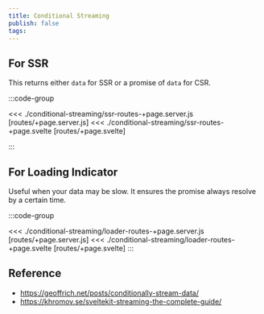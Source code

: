 ```yaml
---
title: Conditional Streaming
publish: false
tags:
---
```


<script setup>
import SveltelabRepl from '../../Sveltelab.vue'
import A from './conditional-streaming/ssr-routes-+page.server.js?raw'
import B from './conditional-streaming/ssr-routes-+page.svelte?raw'
import C from './conditional-streaming/ssr-routes-+layout.svelte?raw'
import D from './conditional-streaming/ssr-routes-about-+page.svelte?raw'
import E from './conditional-streaming/loader-routes-+page.server.js?raw'
import F from './conditional-streaming/loader-routes-+page.svelte?raw'
import G from './conditional-streaming/loader-routes-+layout.svelte?raw'
import H from './conditional-streaming/loader-routes-about-+page.svelte?raw'
</script>

## For SSR

This returns either `data` for SSR or a promise of `data` for CSR.

:::code-group

<<< ./conditional-streaming/ssr-routes-+page.server.js [routes/+page.server.js]
<<< ./conditional-streaming/ssr-routes-+page.svelte [routes/+page.svelte]

:::

<SveltelabRepl :files="[
{contents: A ,name:'src/routes/+page.server.js',},
{contents: B ,name:'src/routes/+page.svelte',},
{contents: C ,name:'src/routes/+layout.svelte',},
{contents: D ,name:'src/routes/about/+page.svelte',},
]" />

## For Loading Indicator

Useful when your data may be slow. It ensures the promise always resolve by a certain time.

:::code-group

<<< ./conditional-streaming/loader-routes-+page.server.js [routes/+page.server.js]
<<< ./conditional-streaming/loader-routes-+page.svelte [routes/+page.svelte]
:::
<SveltelabRepl :files="[
{contents: E ,name:'src/routes/+page.server.js',},
{contents: F ,name:'src/routes/+page.svelte',},
{contents: G ,name:'src/routes/+layout.svelte',},
{contents: H ,name:'src/routes/about/+page.svelte',},
]" />

<!--
cant seem to make this work
 export const load = async () => {
	return {
		slow: await resolveBy(getSlowData, 200),
	}
}

const resolveBy = async (promise, ms) => {
	const result = await Promise.race([delay(ms), promise])
	return result ?? promise
} -->

## Reference

- https://geoffrich.net/posts/conditionally-stream-data/
- https://khromov.se/sveltekit-streaming-the-complete-guide/
